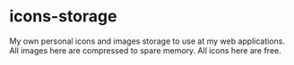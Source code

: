 # icons-storage
My own personal icons and images storage to use at my web applications. All images here are compressed to spare memory. All icons here are free.
